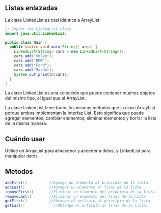 ## Listas enlazadas

La clase LinkedList es casi idéntica a ArrayList:

```java
// Import the LinkedList class
import java.util.LinkedList;

public class Main {
  public static void main(String[] args) {
    LinkedList<String> cars = new LinkedList<String>();
    cars.add("Volvo");
    cars.add("BMW");
    cars.add("Ford");
    cars.add("Mazda");
    System.out.println(cars);
  }
}
```
 
La clase LinkedList es una colección que puede contener muchos objetos del mismo tipo, al igual que el ArrayList.

La clase LinkedList tiene todos los mismos métodos que la clase ArrayList porque ambos implementan la interfaz List. Esto significa que puede agregar elementos, cambiar elementos, eliminar elementos y borrar la lista de la misma manera.

## Cuándo usar
Utilice un ArrayList para almacenar y acceder a datos, y LinkedList para manipular datos.

## Metodos

```java
addFirst()          //Agrega un elemento al principio de la lista.
addLast()           //Agregar un elemento al final de la lista
removeFirst()       //Eliminar un elemento del principio de la lista.
removeLast()        //Eliminar un elemento del final de la lista
getFirst()          //Obtenga el artículo al principio de la lista.
getLast()             //Obtenga el artículo al final de la lista.
```